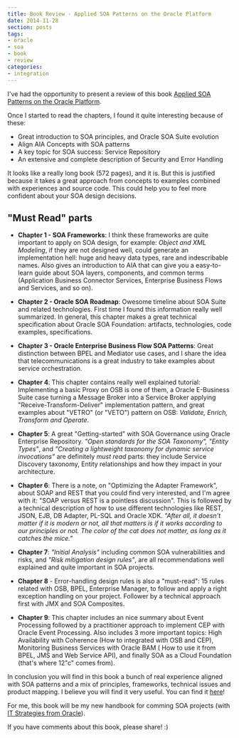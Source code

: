 ```yaml
---
title: Book Review - Applied SOA Patterns on the Oracle Platform
date: 2014-11-28
section: posts
tags:
- oracle
- soa
- book
- review
categories: 
- integration
---
```


I've had the opportunity to present a review of this book [Applied SOA Patterns on the Oracle Platform](https://www.packtpub.com/application-development/applied-soa-patterns-oracle-platform).

<!--more-->

Once I started to read the chapters, I found it quite interesting because of these:

* Great introduction to SOA  principles, and Oracle SOA Suite evolution
* Align AIA Concepts with SOA patterns
* A key topic for SOA success: Service Repository
* An extensive and complete description of Security and Error Handling

It looks like a really long book (572 pages), and it is. But this is justified because it takes a great approach from concepts to examples combined with experiences and source code. This could help you to feel more confident about your SOA design decisions.

## "Must Read" parts


* **Chapter 1 - SOA Frameworks**: I think these frameworks are quite important to apply on SOA design, for example: *Object and XML Modeling*, if they are not designed well, could generate an implementation hell: huge and heavy data types, rare and indescribable names. Also gives an introduction to AIA that can give you a easy-to-learn guide about SOA layers, components, and common terms (Application Business Connector Services, Enterprise Business Flows and Services, and so on).

* **Chapter 2 - Oracle SOA Roadmap**: Owesome timeline about SOA Suite and related technologies. First time I found this information really well summarized. In general, this chapter makes a great technical specification about Oracle SOA Foundation: artifacts, technologies, code examples, specifications.

* **Chapter 3 - Oracle Enterprise Business Flow SOA Patterns**: Great distinction between BPEL and Mediator use cases, and I share the idea that telecommunications is a great industry to take examples about service orchestration.

* **Chapter 4**: This chapter contains really well explained tutorial: Implementing a basic Proxy on OSB is one of them, a Oracle E-Business Suite case turning a Message Broker into a Service Broker applying "Receive-Transform-Deliver" implementation pattern, and great examples about "VETRO" (or "VETO") pattern on OSB: *Validate, Enrich, Transform and Operate*.

* **Chapter 5**: A great "Getting-started" with SOA Governance using Oracle Enterprise Repository. *"Open standards for the SOA Taxonomy", "Entity Types"*, and *"Creating a lightweight taxonomy for dynamic service invocations"* are definitely *must read* parts: they include Service Discovery taxonomy, Entity relationships and how they impact in your architecture.

* **Chapter 6**: There is a note, on "Optimizing the Adapter Framework", about SOAP and REST that you could find very interested, and I'm agree with it: "SOAP versus REST is a pointless discussion". This is followed by a technical description of how to use different technologies like REST, JSON, EJB, DB Adapter, PL-SQL and Oracle XDK. *"After all, it doesn't matter if it is modern or not, all that matters is if it works according to our principles or not. The color of the cat does not matter, as long as it catches the mice."*

* **Chapter 7**:  *"Initial Analysis"* including common SOA vulnerabilities and risks, and *"Risk mitigation design rules"*, are all recommendations well explained and quite important in SOA projects.

* **Chapter 8** - Error-handling design rules is also a "must-read": 15 rules related with OSB, BPEL, Enterprise Manager,  to follow and apply a right exception handling on your project. Follower by a technical approach first with JMX and SOA Composites.

* **Chapter 9**: This chapter includes an nice summary about Event Processing followed by a practitioner approach to implement CEP with Oracle Event Processing. Also includes 3 more important topics: High Availability with Coherence (How to integrated with OSB and CEP),  Monitoring Business Services with Oracle BAM ( How to use it from BPEL, JMS and Web Service API), and finally SOA as a Cloud Foundation (that's where 12"c" comes from).

In conclusion you will find in this book a bunch of real experience aligned with SOA patterns and a mix of principles, frameworks, technical issues and product mapping. I believe you will find it very useful. You can find it [here](http://bit.ly/1uqK9dq)!

For me, this book will be my new handbook for comming SOA projects (with [IT Strategies from Oracle](http://www.oracle.com/technetwork/topics/entarch/itso-165161.html)).

If you have comments about this book, please share! :)
